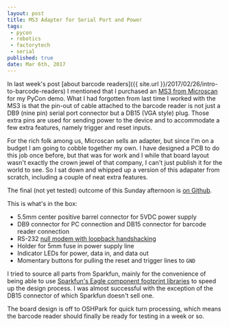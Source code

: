 ```yaml
---
layout: post
title: MS3 Adapter for Serial Port and Power
tags:
 - pycon
 - robotics
 - factorytech
 - serial
published: true
date: Mar 6th, 2017
---
```


In last week's post [about barcode readers]({{ site.url }}/2017/02/26/intro-to-barcode-readers) I mentioned that I purchased an [MS3 from Microscan](http://www.microscan.com/en-us/products/laser-barcode-scanners/ms-3-compact-laser-barcode-scanner) for my PyCon demo.
What I had forgotten from last time I worked with the MS3 is that the pin-out of cable attached to the barcode reader is not just a DB9 (nine pin) serial port connector but a DB15 (VGA style) plug.
Those extra pins are used for sending power to the device and to accommodate a few extra features, namely trigger and reset inputs.

For the rich folk among us, Microscan sells an adapter, but since I'm on a budget I am going to cobble together my own.
I have designed a PCB to do this job once before, but that was for work and I while that board layout wasn't exactly the crown jewel of that company, I can't just publish it for the world to see.
So I sat down and whipped up a version of this adapater from scratch, including a couple of neat extra features.

The final (not yet tested) outcome of this Sunday afternoon is [on Github](https://github.com/jonemo/ms3-adapter).

This is what's in the box:
* 5.5mm center positive barrel connector for 5VDC power supply
* DB9 connector for PC connection and DB15 connector for barcode reader connection
* RS-232 [null modem with loopback handshacking](https://en.wikipedia.org/wiki/Null_modem#Loopback_handshaking)
* Holder for 5mm fuse in power supply line
* Indicator LEDs for power, data in, and data out
* Momentary buttons for pulling the reset and trigger lines to `GND`

I tried to source all parts from Sparkfun, mainly for the convenience of being able to use [Sparkfun's Eagle component footprint libraries](https://github.com/sparkfun/SparkFun-Eagle-Libraries) to speed up the design process.
I was almost successful with the exception of the DB15 connector of which Sparkfun doesn't sell one.

The board design is off to OSHPark for quick turn processing, which means the barcode reader should finally be ready for testing in a week or so.